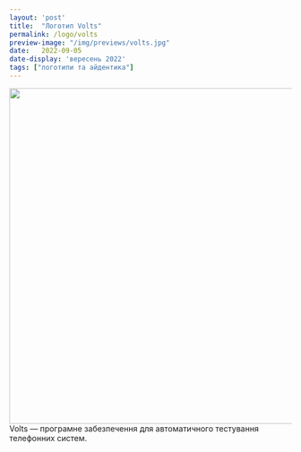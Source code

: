 ```yaml
---
layout: 'post'
title:  "Логотип Volts"
permalink: /logo/volts
preview-image: "/img/previews/volts.jpg"
date:   2022-09-05
date-display: 'вересень 2022'
tags: ["логотипи та айдентика"] 
---
```


<img src="https://i.imgur.com/ZUILoaR.png" alt="" width="600px" style="
    margin: revert;
"><br>
Volts — програмне забезпечення для автоматичного тестування телефонних систем. 